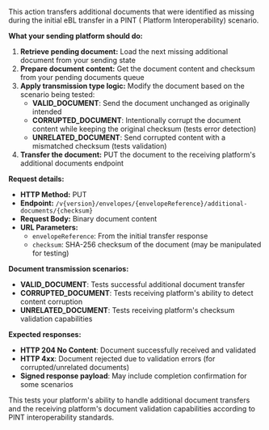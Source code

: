 This action transfers additional documents that were identified as missing during the initial eBL transfer in a PINT (
Platform Interoperability) scenario.

**What your sending platform should do:**

1. **Retrieve pending document:** Load the next missing additional document from your sending state
2. **Prepare document content:** Get the document content and checksum from your pending documents queue
3. **Apply transmission type logic:** Modify the document based on the scenario being tested:
    - **VALID_DOCUMENT**: Send the document unchanged as originally intended
    - **CORRUPTED_DOCUMENT**: Intentionally corrupt the document content while keeping the original checksum (tests
      error detection)
    - **UNRELATED_DOCUMENT**: Send corrupted content with a mismatched checksum (tests validation)
4. **Transfer the document:** PUT the document to the receiving platform's additional documents endpoint

**Request details:**

- **HTTP Method:** PUT
- **Endpoint:** `/v{version}/envelopes/{envelopeReference}/additional-documents/{checksum}`
- **Request Body:** Binary document content
- **URL Parameters:**
    - `envelopeReference`: From the initial transfer response
    - `checksum`: SHA-256 checksum of the document (may be manipulated for testing)

**Document transmission scenarios:**

- **VALID_DOCUMENT**: Tests successful additional document transfer
- **CORRUPTED_DOCUMENT**: Tests receiving platform's ability to detect content corruption
- **UNRELATED_DOCUMENT**: Tests receiving platform's checksum validation capabilities

**Expected responses:**

- **HTTP 204 No Content**: Document successfully received and validated
- **HTTP 4xx**: Document rejected due to validation errors (for corrupted/unrelated documents)
- **Signed response payload**: May include completion confirmation for some scenarios


This tests your platform's ability to handle additional document transfers and the receiving platform's document
validation capabilities according to PINT interoperability standards.
